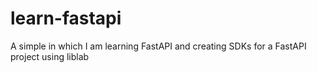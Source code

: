 # learn-fastapi
A simple in which I am learning FastAPI and creating SDKs for a FastAPI project using liblab
